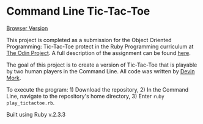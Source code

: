 # Command Line Tic-Tac-Toe
[Browser Version](https://repl.it/JEv9/1)

This project is completed as a submission for the Object Oriented Programming: Tic-Tac-Toe protect in the Ruby Programming curriculum at [The Odin Project](http://theodinproject.com). A full description of the assignment can be found [here](https://www.theodinproject.com/courses/ruby-programming/lessons/oop).

The goal of this project is to create a version of Tic-Tac-Toe that is playable by two human players in the Command Line. All code was written by [Devin Mork](https://github.com/Demo318).

To execute the program: 1) Download the repository, 2) In the Command Line, navigate to the repository's home directory, 3) Enter ```ruby play_tictactoe.rb```.

Built using Ruby v.2.3.3
